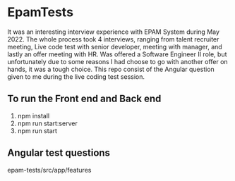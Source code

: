 # EpamTests
It was an interesting interview experience with EPAM System during May 2022. The whole process took 4 interviews, ranging from talent recruiter meeting, Live code test with senior developer, meeting with manager, and lastly an offer meeting with HR. Was offered a Software Engineer II role, but unfortunately due to some reasons I had choose to go with another offer on hands, it was a tough choice. This repo consist of the Angular question given to me during the live coding test session.

## To run the Front end and Back end
1. npm install
2. npm run start:server
3. npm run start

## Angular test questions
epam-tests/src/app/features


